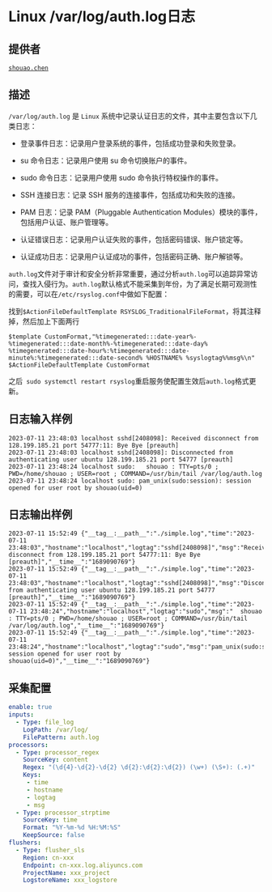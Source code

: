 # Linux /var/log/auth.log日志

## 提供者
[`shouao.chen`](https://github.com/shouao)

## 描述

`/var/log/auth.log` 是 `Linux` 系统中记录认证日志的文件，其中主要包含以下几类日志：

- 登录事件日志：记录用户登录系统的事件，包括成功登录和失败登录。

- su 命令日志：记录用户使用 su 命令切换账户的事件。

- sudo 命令日志：记录用户使用 sudo 命令执行特权操作的事件。

- SSH 连接日志：记录 SSH 服务的连接事件，包括成功和失败的连接。

- PAM 日志：记录 PAM（Pluggable Authentication Modules）模块的事件，包括用户认证、账户管理等。

- 认证错误日志：记录用户认证失败的事件，包括密码错误、账户锁定等。

- 认证成功日志：记录用户认证成功的事件，包括密码正确、账户解锁等。

`auth.log`文件对于审计和安全分析非常重要，通过分析`auth.log`可以追踪异常访问，查找入侵行为。`auth.log`默认格式不能采集到年份，为了满足长期可观测性的需要，可以在`/etc/rsyslog.conf`中做如下配置：

找到`$ActionFileDefaultTemplate RSYSLOG_TraditionalFileFormat`，将其注释掉，然后加上下面两行

```
$template CustomFormat,"%timegenerated:::date-year%-%timegenerated:::date-month%-%timegenerated:::date-day% %timegenerated:::date-hour%:%timegenerated:::date-minute%:%timegenerated:::date-second% %HOSTNAME% %syslogtag%%msg%\n"
$ActionFileDefaultTemplate CustomFormat
```

之后` sudo systemctl restart rsyslog`重启服务使配置生效后`auth.log`格式更新。

## 日志输入样例

```plain
2023-07-11 23:48:03 localhost sshd[2408098]: Received disconnect from 128.199.185.21 port 54777:11: Bye Bye [preauth]
2023-07-11 23:48:03 localhost sshd[2408098]: Disconnected from authenticating user ubuntu 128.199.185.21 port 54777 [preauth]
2023-07-11 23:48:24 localhost sudo:   shouao : TTY=pts/0 ; PWD=/home/shouao ; USER=root ; COMMAND=/usr/bin/tail /var/log/auth.log
2023-07-11 23:48:24 localhost sudo: pam_unix(sudo:session): session opened for user root by shouao(uid=0)
```

## 日志输出样例

```plain
2023-07-11 15:52:49 {"__tag__:__path__":"./simple.log","time":"2023-07-11 23:48:03","hostname":"localhost","logtag":"sshd[2408098]","msg":"Received disconnect from 128.199.185.21 port 54777:11: Bye Bye [preauth]","__time__":"1689090769"}
2023-07-11 15:52:49 {"__tag__:__path__":"./simple.log","time":"2023-07-11 23:48:03","hostname":"localhost","logtag":"sshd[2408098]","msg":"Disconnected from authenticating user ubuntu 128.199.185.21 port 54777 [preauth]","__time__":"1689090769"}
2023-07-11 15:52:49 {"__tag__:__path__":"./simple.log","time":"2023-07-11 23:48:24","hostname":"localhost","logtag":"sudo","msg":"  shouao : TTY=pts/0 ; PWD=/home/shouao ; USER=root ; COMMAND=/usr/bin/tail /var/log/auth.log","__time__":"1689090769"}
2023-07-11 15:52:49 {"__tag__:__path__":"./simple.log","time":"2023-07-11 23:48:24","hostname":"localhost","logtag":"sudo","msg":"pam_unix(sudo:session): session opened for user root by shouao(uid=0)","__time__":"1689090769"}
```

## 采集配置
```yaml
enable: true
inputs:
  - Type: file_log
    LogPath: /var/log/
    FilePattern: auth.log
processors:
  - Type: processor_regex
    SourceKey: content
    Regex: "(\d{4}-\d{2}-\d{2} \d{2}:\d{2}:\d{2}) (\w+) (\S+): (.+)"
    Keys:
     - time
     - hostname
     - logtag
     - msg
  - Type: processor_strptime
    SourceKey: time
    Format: "%Y-%m-%d %H:%M:%S"
    KeepSource: false
flushers:
  - Type: flusher_sls
    Region: cn-xxx
    Endpoint: cn-xxx.log.aliyuncs.com
    ProjectName: xxx_project
    LogstoreName: xxx_logstore
```
